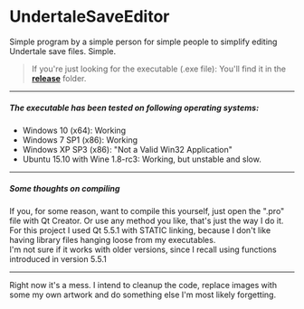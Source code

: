# UndertaleSaveEditor
Simple program by a simple person for simple people to simplify editing Undertale save files. Simple.

>If you're just looking for the executable (.exe file): You'll find it in the **[release](/release/)** folder.  

***
##### The executable has been tested on following operating systems:
* Windows 10 (x64): Working
* Windows 7 SP1 (x86): Working
* Windows XP SP3 (x86): "Not a Valid Win32 Application"
* Ubuntu 15.10 with Wine 1.8-rc3: Working, but unstable and slow.

***
##### Some thoughts on compiling  
If you, for some reason, want to compile this yourself, just open the ".pro" file with Qt Creator. Or use any method you like, that's just the way I do it.  
For this project I used Qt 5.5.1 with STATIC linking, because I don't like having library files hanging loose from my executables.  
I'm not sure if it works with older versions, since I recall using functions introduced in version 5.5.1  

***
Right now it's a mess. I intend to cleanup the code, replace images with some my own artwork and do something else I'm most likely forgetting.
